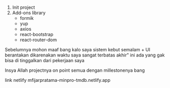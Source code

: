 1. Init project
2. Add-ons library
   * formik
   * yup
   * axios
   * react-bootstrap
   * react-router-dom

Sebelumnya mohon maaf bang kalo saya sistem kebut semalam + UI berantakan dikarenakan waktu saya sangat terbatas akhir" ini ada yang gak bisa di tinggalkan dari pekerjaan saya

Insya Allah projectnya on point semua dengan millestonenya bang

   link netlify 
   mfijarpratama-minpro-tmdb.netlify.app